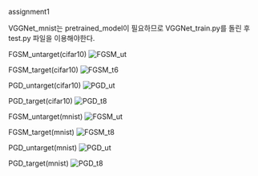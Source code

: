 assignment1

VGGNet_mnist는 pretrained_model이 필요하므로 VGGNet_train.py를 돌린 후 test.py 파일을 이용해야한다.

FGSM_untarget(cifar10)
![FGSM_ut](https://github.com/user-attachments/assets/3c5954b2-3ed2-446b-bbea-d14634a77c24)

FGSM_target(cifar10)
![FGSM_t6](https://github.com/user-attachments/assets/949fc846-10e5-4e0e-9054-21318df1c85e)

PGD_untarget(cifar10)
![PGD_ut](https://github.com/user-attachments/assets/79108efd-3b85-4b1c-9a5f-9dc2d161f7b5)

PGD_target(cifar10)
![PGD_t8](https://github.com/user-attachments/assets/1e1ceae0-e2c0-46eb-860f-3841c01651bb)





FGSM_untarget(mnist)
![FGSM_ut](https://github.com/user-attachments/assets/feea9aeb-99ae-4593-8640-17289f1075f1)

FGSM_target(mnist)
![FGSM_t8](https://github.com/user-attachments/assets/450224cc-6a79-4790-8122-872d44466926)

PGD_untarget(mnist)
![PGD_ut](https://github.com/user-attachments/assets/16865b88-e06c-43b8-b3eb-48ef5ea99e99)

PGD_target(mnist)
![PGD_t8](https://github.com/user-attachments/assets/bf6820bc-7fb6-4f54-abde-d76b554324d5)
